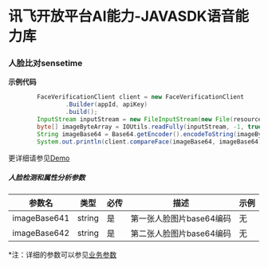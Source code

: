 # 讯飞开放平台AI能力-JAVASDK语音能力库

### 人脸比对sensetime

**示例代码**
```java
        FaceVerificationClient client = new FaceVerificationClient
                .Builder(appId, apiKey)
                .build();
        InputStream inputStream = new FileInputStream(new File(resourcePath + filePath));
        byte[] imageByteArray = IOUtils.readFully(inputStream, -1, true);
        String imageBase64 = Base64.getEncoder().encodeToString(imageByteArray);
        System.out.println(client.compareFace(imageBase64, imageBase64));
```

更详细请参见[Demo](https://github.com/iFLYTEK-OP/websdk-java-demo/blob/main/src/main/java/cn/xfyun/demo/face/FaceVerificationClientApp.java)

##### 人脸检测和属性分析参数
|参数名|类型|必传|描述|示例|
|---|---|---|---|---|
|imageBase641|string|是|第一张人脸图片base64编码|无|
|imageBase642|string|是|第二张人脸图片base64编码|无|

 *注：详细的参数可以参见[业务参数](https://www.xfyun.cn/doc/face/faceComparisonRecg/API.html)
